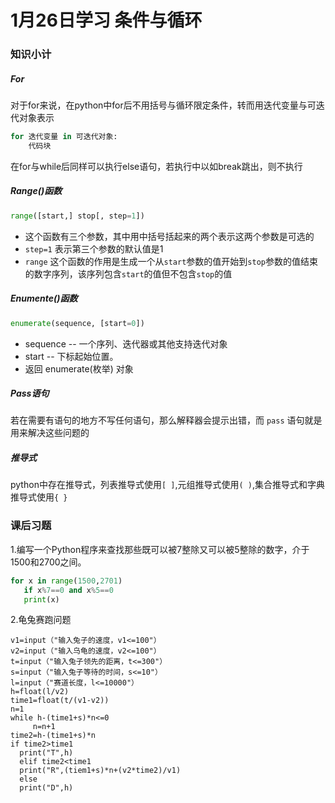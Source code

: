 # 1月26日学习 条件与循环

### 知识小计

##### For

对于for来说，在python中for后不用括号与循环限定条件，转而用迭代变量与可迭代对象表示

```python
for 迭代变量 in 可迭代对象:
    代码块
```

在for与while后同样可以执行else语句，若执行中以如break跳出，则不执行

##### Range()函数

```python
range([start,] stop[, step=1])
```

- 这个函数有三个参数，其中用中括号括起来的两个表示这两个参数是可选的
- `step=1` 表示第三个参数的默认值是1
- `range` 这个函数的作用是生成一个从`start`参数的值开始到`stop`参数的值结束的数字序列，该序列包含`start`的值但不包含`stop`的值

##### Enumente()函数

```python
enumerate(sequence, [start=0])
```

- sequence -- 一个序列、迭代器或其他支持迭代对象
- start -- 下标起始位置。
- 返回 enumerate(枚举) 对象

##### Pass语句

若在需要有语句的地方不写任何语句，那么解释器会提示出错，而 `pass` 语句就是用来解决这些问题的

##### 推导式

python中存在推导式，列表推导式使用`[ ]`,元组推导式使用`( )`,集合推导式和字典推导式使用`{ }`

### 课后习题

1.编写一个Python程序来查找那些既可以被7整除又可以被5整除的数字，介于1500和2700之间。 

```python
for x in range(1500,2701)
   if x%7==0 and x%5==0
   print(x)
```

2.龟兔赛跑问题

```
v1=input（"输入兔子的速度，v1<=100"）
v2=input（"输入乌龟的速度，v2<=100"）
t=input（"输入兔子领先的距离，t<=300"）
s=input（"输入兔子等待的时间，s<=10"）
l=input（"赛道长度，l<=10000"）
h=float(l/v2)
time1=float(t/(v1-v2))
n=1
while h-(time1+s)*n<=0
     n=n+1
time2=h-(time1+s)*n
if time2>time1
  print("T",h)
  elif time2<time1
  print("R",(tiem1+s)*n+(v2*time2)/v1)
  else
  print("D",h)


```

